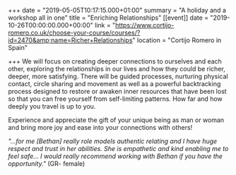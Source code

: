 +++
date = "2019-05-05T10:17:15.000+01:00"
summary = "A holiday and a workshop all in one"
title = "Enriching Relationships"
[[event]]
date = "2019-10-26T00:00:00.000+00:00"
link = "https://www.cortijo-romero.co.uk/choose-your-course/courses/?id=2470&amp;name=Richer+Relationships"
location = "Cortijo Romero in Spain"

+++
We will focus on creating deeper connections to ourselves and each other, exploring the relationships in our lives and how they could be richer, deeper, more satisfying. There will be guided processes, nurturing physical contact, circle sharing and movement as well as a powerful backtracking process designed to restore or awaken inner resources that have been lost so that you can free yourself from self-limiting patterns. How far and how deeply you travel is up to you.

Experience and appreciate the gift of your unique being as man or woman and bring more joy and ease into your connections with others!

_"...for me \[Bethan\] really role models authentic relating and I have huge respect and trust in her abilities. She is empathetic and kind enabling me to feel safe...  I would really recommend working with Bethan if you have the opportunity."_ (GR- female)
